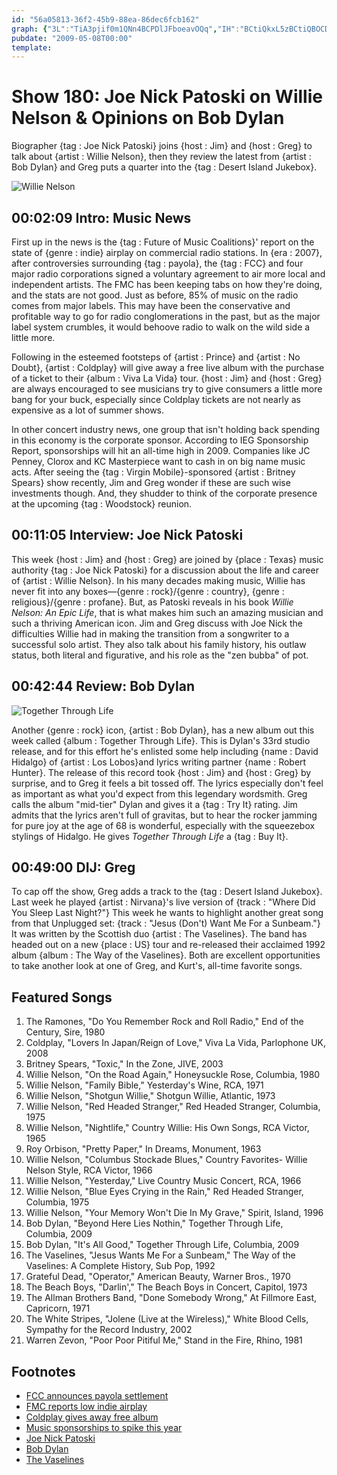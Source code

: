 ```yaml
---
id: "56a05813-36f2-45b9-88ea-86dec6fcb162"
graph: {"3L":"TiA3pjif0m1QNn4BCPDlJFboeavOQq","IH":"BCtiQkxL5zBCtiQBOCD7","1Z8":"BGCISozT8D97qipBGCISBGCISdhnxe","29O":"BJOUyqYVo9BJOUyg8cEOBKZF6g8cEOBJOUyonAYBBKH60onAYB"}
pubdate: "2009-05-08T00:00"
template: 
---
```






# Show 180: Joe Nick Patoski on Willie Nelson & Opinions on Bob Dylan

Biographer {tag : Joe Nick Patoski} joins {host : Jim} and {host : Greg} to talk about {artist : Willie Nelson}, then they review the latest from {artist : Bob Dylan} and Greg puts a quarter into the {tag : Desert Island Jukebox}.

![Willie Nelson](https://static.soundopinions.org/images/2009/willie.jpg)



## 00:02:09 Intro: Music News

First up in the news is the {tag : Future of Music Coalitions}' report on the state of {genre : indie} airplay on commercial radio stations. In {era : 2007}, after controversies surrounding {tag : payola}, the {tag : FCC} and four major radio corporations signed a voluntary agreement to air more local and independent artists. The FMC has been keeping tabs on how they're doing, and the stats are not good. Just as before, 85% of music on the radio comes from major labels. This may have been the conservative and profitable way to go for radio conglomerations in the past, but as the major label system crumbles, it would behoove radio to walk on the wild side a little more.

Following in the esteemed footsteps of {artist : Prince} and {artist : No Doubt}, {artist : Coldplay} will give away a free live album with the purchase of a ticket to their {album : Viva La Vida} tour. {host : Jim} and {host : Greg} are always encouraged to see musicians try to give consumers a little more bang for your buck, especially since Coldplay tickets are not nearly as expensive as a lot of summer shows.

In other concert industry news, one group that isn't holding back spending in this economy is the corporate sponsor. According to IEG Sponsorship Report, sponsorships will hit an all-time high in 2009. Companies like JC Penney, Clorox and KC Masterpiece want to cash in on big name music acts. After seeing the {tag : Virgin Mobile}-sponsored {artist : Britney Spears} show recently, Jim and Greg wonder if these are such wise investments though. And, they shudder to think of the corporate presence at the upcoming {tag : Woodstock} reunion.



## 00:11:05 Interview: Joe Nick Patoski

This week {host : Jim} and {host : Greg} are joined by {place : Texas} music authority {tag : Joe Nick Patoski} for a discussion about the life and career of {artist : Willie Nelson}. In his many decades making music, Willie has never fit into any boxes—{genre : rock}/{genre : country}, {genre : religious}/{genre : profane}. But, as Patoski reveals in his book *Willie Nelson: An Epic Life*, that is what makes him such an amazing musician and such a thriving American icon. Jim and Greg discuss with Joe Nick the difficulties Willie had in making the transition from a songwriter to a successful solo artist. They also talk about his family history, his outlaw status, both literal and figurative, and his role as the "zen bubba" of pot.



## 00:42:44 Review: Bob Dylan

![Together Through Life](https://static.soundopinions.org/assets/180/1Z80.jpg)

Another {genre : rock} icon, {artist : Bob Dylan}, has a new album out this week called {album : Together Through Life}. This is Dylan's 33rd studio release, and for this effort he's enlisted some help including {name : David Hidalgo} of {artist : Los Lobos}and lyrics writing partner {name : Robert Hunter}. The release of this record took {host : Jim} and {host : Greg} by surprise, and to Greg it feels a bit tossed off. The lyrics especially don't feel as important as what you'd expect from this legendary wordsmith. Greg calls the album "mid-tier" Dylan and gives it a {tag : Try It} rating. Jim admits that the lyrics aren't full of gravitas, but to hear the rocker jamming for pure joy at the age of 68 is wonderful, especially with the squeezebox stylings of Hidalgo. He gives *Together Through Life* a {tag : Buy It}.



## 00:49:00 DIJ: Greg

To cap off the show, Greg adds a track to the {tag : Desert Island Jukebox}. Last week he played {artist : Nirvana}'s live version of {track : "Where Did You Sleep Last Night?"} This week he wants to highlight another great song from that Unplugged set: {track : "Jesus (Don't) Want Me For a Sunbeam."} It was written by the Scottish duo {artist : The Vaselines}. The band has headed out on a new {place : US} tour and re-released their acclaimed 1992 album {album : The Way of the Vaselines}. Both are excellent opportunities to take another look at one of Greg, and Kurt's, all-time favorite songs.



## Featured Songs

1. The Ramones, "Do You Remember Rock and Roll Radio," End of the Century, Sire, 1980
2. Coldplay, "Lovers In Japan/Reign of Love," Viva La Vida, Parlophone UK, 2008
3. Britney Spears, "Toxic," In the Zone, JIVE, 2003
4. Willie Nelson, "On the Road Again," Honeysuckle Rose, Columbia, 1980
5. Willie Nelson, "Family Bible," Yesterday's Wine, RCA, 1971
6. Willie Nelson, "Shotgun Willie," Shotgun Willie, Atlantic, 1973
7. Willie Nelson, "Red Headed Stranger," Red Headed Stranger, Columbia, 1975
8. Willie Nelson, "Nightlife," Country Willie: His Own Songs, RCA Victor, 1965
9. Roy Orbison, "Pretty Paper," In Dreams, Monument, 1963
10. Willie Nelson, "Columbus Stockade Blues," Country Favorites- Willie Nelson Style, RCA Victor, 1966
11. Willie Nelson, "Yesterday," Live Country Music Concert, RCA, 1966
12. Willie Nelson, "Blue Eyes Crying in the Rain," Red Headed Stranger, Columbia, 1975
13. Willie Nelson, "Your Memory Won't Die In My Grave," Spirit, Island, 1996
14. Bob Dylan, "Beyond Here Lies Nothin," Together Through Life, Columbia, 2009
15. Bob Dylan, "It's All Good," Together Through Life, Columbia, 2009
16. The Vaselines, "Jesus Wants Me For a Sunbeam," The Way of the Vaselines: A Complete History, Sub Pop, 1992
17. Grateful Dead, "Operator," American Beauty, Warner Bros., 1970
18. The Beach Boys, "Darlin'," The Beach Boys in Concert, Capitol, 1973
19. The Allman Brothers Band, "Done Somebody Wrong," At Fillmore East, Capricorn, 1971
20. The White Stripes, "Jolene (Live at the Wireless)," White Blood Cells, Sympathy for the Record Industry, 2002
21. Warren Zevon, "Poor Poor Pitiful Me," Stand in the Fire, Rhino, 1981



## Footnotes

- [FCC announces payola settlement](http://www.npr.org/templates/story/story.php?storyId=9521092)
- [FMC reports low indie airplay](http://www.billboard.com/biz/articles/news/indies/1271198/future-of-music-coalition-reports-grim-airplay-data)
- [Coldplay gives away free album](http://news.bbc.co.uk/2/hi/entertainment/8028478.stm)
- [Music sponsorships to spike this year](http://www.billboard.com/biz/articles/news/branding/1271261/study-music-sponsorships-to-hit-new-high-in-2009)
- [Joe Nick Patoski](http://joenickp.com/)
- [Bob Dylan](http://www.bobdylan.com/us/home)
- [The Vaselines](https://www.facebook.com/The-Vaselines-1440429052880758/)